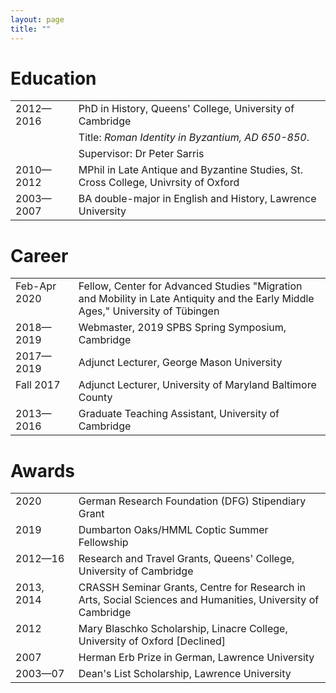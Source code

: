```yaml
---
layout: page
title: ""
---
```


# Education

<table style="width:100%">
  <tr>
    <td style="width:20%; vertical-align:top">2012—2016</td>
    <td style="width:80%">PhD in History, Queens' College, University of Cambridge</td>
  </tr>
  <tr>
    <td></td>
    <td>Title: <i>Roman Identity in Byzantium, AD 650-850</i>.</td>
  </tr>
  <tr>
    <td></td>
    <td>Supervisor: Dr Peter Sarris</td>
  </tr>
  <tr>
    <td style= "vertical-align:top">2010—2012</td>
    <td>MPhil in Late Antique and Byzantine Studies, St. Cross College, Univrsity of Oxford</td>
  </tr>
  <tr>
    <td style= "vertical-align:top">2003—2007</td>
    <td>BA double-major in English and History, Lawrence University</td>
  </tr></table> 

# Career

<table style="width:100%">
  <tr>
    <td style= "vertical-align:top">Feb-Apr 2020</td>
    <td>Fellow, Center for Advanced Studies "Migration and Mobility in Late Antiquity and the Early Middle Ages," University of Tübingen</td>
  </tr>
  <tr>
    <td style= "vertical-align:top">2018—2019</td>
    <td>Webmaster, 2019 SPBS Spring Symposium, Cambridge</td>
  </tr>
  <tr>
    <td style="width:20%; vertical-align:top">2017—2019</td>
    <td style="width:80%">Adjunct Lecturer, George Mason University</td>
  </tr>
  <tr>
    <td style= "vertical-align:top">Fall 2017</td>
    <td>Adjunct Lecturer, University of Maryland Baltimore County</td>
  </tr>
  <tr>
    <td style= "vertical-align:top">2013—2016</td>
    <td>Graduate Teaching Assistant, University of Cambridge</td>
  </tr></table> 

# Awards

<table style="width:100%">
  <tr>
    <td style="width:20%; vertical-align:top">2020</td>
    <td style="width:80%">German Research Foundation (DFG) Stipendiary Grant</td>
  </tr>
  <tr>
    <td style="width:20%; vertical-align:top">2019</td>
    <td style="width:80%">Dumbarton Oaks/HMML Coptic Summer Fellowship</td>
  </tr>
  <tr>
    <td style= "vertical-align:top">2012—16</td>
    <td>Research and Travel Grants, Queens' College, University of Cambridge</td>
  </tr>
  <tr>
    <td style= "vertical-align:top">2013, 2014</td>
    <td>CRASSH Seminar Grants, Centre for Research in Arts, Social Sciences and Humanities, University of Cambridge</td>
  </tr>
  <tr>
    <td style= "vertical-align:top">2012</td>
    <td>Mary Blaschko Scholarship, Linacre College, University of Oxford [Declined]</td>
  </tr>
  <tr>
    <td style= "vertical-align:top">2007</td>
    <td>Herman Erb Prize in German, Lawrence University</td>
  </tr>
  <tr>
    <td style= "vertical-align:top">2003—07</td>
    <td>Dean's List Scholarship, Lawrence University</td>
  </tr></table> 
